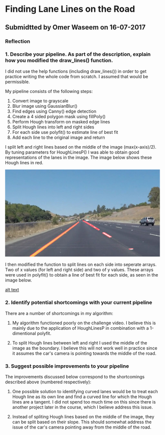 # **Finding Lane Lines on the Road** 

## Submidtted by Omer Waseem on 16-07-2017

[//]: # (Image References)

[image1]: ./test_images_output/hough_lines/solidYellowCurve.jpg "Hough lines on solid yellow curve"

[image2]: ./test_images_output/polyfit_lines/solidYellowCurve.jpg "Polyfit lines on solid yellow curve"

### Reflection

### 1. Describe your pipeline. As part of the description, explain how you modified the draw_lines() function.

I did not use the help functions (including draw_lines()) in order to get practice writing the whole code from scratch. I assumed that would be permissible. 

My pipeline consists of the following steps:
1. Convert image to grayscale
2. Blur image using GaussianBlur()
3. Find edges using Canny() edge detection
4. Create a 4 sided polygon mask using fillPoly()
5. Perform Hough transform on masked edge lines
6. Split Hough lines into left and right sides
7. For each side use polyfit() to estimate line of best fit
8. Add each line to the original image and return

I split left and right lines based on the middle of the image (max(x-axis)/2). By tuning parameters for HoughLinesP() I was able to obtain good representations of the lanes in the image. The image below shows these Hough lines in red.

![alt text][image1]

I then modified the function to split lines on each side into seperate arrays. Two of x values (for left and right side) and two of y values. These arrays were used in polyfit() to obtain a line of best fit for each side, as seen in the image below.

[alt text][image2]


### 2. Identify potential shortcomings with your current pipeline

There are a number of shortcomings in my algorithm:

1) My algorithm functioned poorly on the challenge video. I believe this is mainly due to the application of HoughLinesP in combination with a 1-dimentional polyfit. 

2) To split Hough lines between left and right I used the middle of the image as the boundary. I believe this will not work well in practice since it assumes the car's camera is pointing towards the middle of the road.

### 3. Suggest possible improvements to your pipeline

The improvements discussed below correspond to the shortcomings described above (numbered respectively):

1) One possible solution to identifying curved lanes would be to treat each Hough line as its own line and find a curved line for which the Hough lines are a tangent. I did not spend too much time on this since there is another project later in the course, which I believe address this issue.

2) Instead of spliting Hough lines based on the middle of the image, they can be split based on their slope. This should somewhat address the issue of the car's camera pointing away from the middle of the road.
